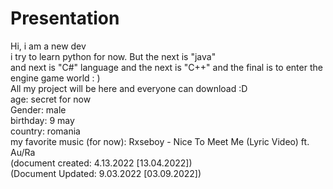 # Presentation
Hi, i am a new dev                                                                                                                  
i try to learn python for now. But the next is "java"                                                          
and next is "C#" language and the next is "C++" and the final is to enter the engine game world : )                                     
All my project will be here and everyone can download :D                                                                            
age: secret for now                                                                                                           
Gender: male                                                                                                                                             
birthday: 9 may                                                                                                                     
country: romania                                                                                                             
my favorite music (for now): Rxseboy - Nice To Meet Me (Lyric Video) ft. Au/Ra                                                                                                                                                       
(document created: 4.13.2022 [13.04.2022])                                                                                            
(Document Updated: 9.03.2022 [03.09.2022])
